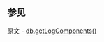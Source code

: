 ## 参见

原文 - [db.getLogComponents()]( https://docs.mongodb.com/manual/reference/method/db.getLogComponents/ )


